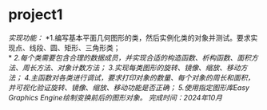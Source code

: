 # project1
*实现功能：*
*1.编写基本平面几何图形的类，然后实例化类的对象并测试。要求实现点、线段、圆、矩形、三角形类；  
*
*2.每个类需要包含合理的数据成员，并实现合适的构造函数、析构函数、面积方法、周长方法、对象计数方法；*
*3.实现每类图形的旋转、镜像、缩放、移动方法；*
*4.主函数对各类进行调试，要求打印对象的数量、每个对象的周长和面积，并可视化验证旋转、镜像、缩放、移动功能是否正确；*
*5.使用指定图形库Easy Graphics Engine绘制变换前后的图形对象。*
*完成时间：2024年10月*

